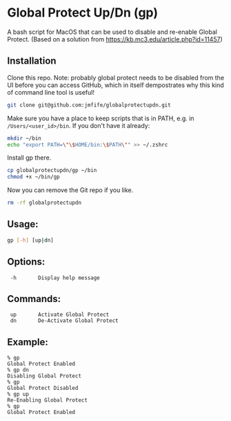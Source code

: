 # Global Protect Up/Dn (gp)

A bash script for MacOS that can be used to disable and re-enable Global Protect.  (Based on a solution from https://kb.mc3.edu/article.php?id=11457)

## Installation

Clone this repo.  Note: probably global protect needs to be disabled from the UI before you can access GitHub, which in itself dempostrates why this kind of command line tool is useful!

```bash
git clone git@github.com:jmfife/globalprotectupdn.git
```

Make sure you have a place to keep scripts that is in PATH, e.g. in `/Users/<user_id>/bin`.  If you don't have it already:

```bash
mkdir ~/bin
echo "export PATH=\"\$HOME/bin:\$PATH\"" >> ~/.zshrc
```

Install gp there. 

```bash
cp globalprotectupdn/gp ~/bin
chmod +x ~/bin/gp
```

Now you can remove the Git repo if you like.

```bash
rm -rf globalprotectupdn
```

## Usage:

```bash
gp [-h] [up|dn]
```

## Options:

     -h       Display help message

## Commands:

     up       Activate Global Protect
     dn       De-Activate Global Protect

## Example:

```
% gp
Global Protect Enabled
% gp dn
Disabling Global Protect
% gp
Global Protect Disabled
% gp up
Re-Enabling Global Protect
% gp
Global Protect Enabled
```

